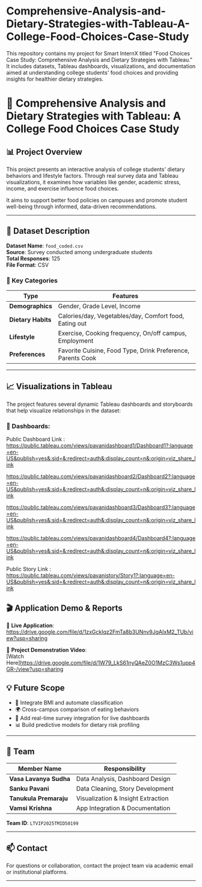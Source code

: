 # Comprehensive-Analysis-and-Dietary-Strategies-with-Tableau-A-College-Food-Choices-Case-Study
This repository contains my project for Smart InternX titled "Food Choices Case Study: Comprehensive Analysis and Dietary Strategies with Tableau." It includes datasets, Tableau dashboards, visualizations, and documentation aimed at understanding college students' food choices and providing insights for healthier dietary strategies.
# 🥗 Comprehensive Analysis and Dietary Strategies with Tableau: A College Food Choices Case Study

## 📊 Project Overview

This project presents an interactive analysis of college students' dietary behaviors and lifestyle factors. Through real survey data and Tableau visualizations, it examines how variables like gender, academic stress, income, and exercise influence food choices.

It aims to support better food policies on campuses and promote student well-being through informed, data-driven recommendations.

---

## 📂 Dataset Description

**Dataset Name**: `food_coded.csv`  
**Source**: Survey conducted among undergraduate students  
**Total Responses**: 125  
**File Format**: CSV

### 📄 Key Categories

| Type                  | Features |
|-----------------------|----------|
| **Demographics**      | Gender, Grade Level, Income |
| **Dietary Habits**    | Calories/day, Vegetables/day, Comfort food, Eating out |
| **Lifestyle**         | Exercise, Cooking frequency, On/off campus, Employment |
| **Preferences**       | Favorite Cuisine, Food Type, Drink Preference, Parents Cook |

---

## 📈 Visualizations in Tableau

The project features several dynamic Tableau dashboards and storyboards that help visualize relationships in the dataset:

### 🔹 Dashboards:
Public Dashboard Link :
https://public.tableau.com/views/pavanidashboard1/Dashboard1?:language=en-US&publish=yes&:sid=&:redirect=auth&:display_count=n&:origin=viz_share_link

https://public.tableau.com/views/pavanidashboard2/Dashboard2?:language=en-US&publish=yes&:sid=&:redirect=auth&:display_count=n&:origin=viz_share_link

https://public.tableau.com/views/pavanidashboard3/Dashboard3?:language=en-US&publish=yes&:sid=&:redirect=auth&:display_count=n&:origin=viz_share_link

https://public.tableau.com/views/pavanidashboard4/Dashboard4?:language=en-US&publish=yes&:sid=&:redirect=auth&:display_count=n&:origin=viz_share_link

Public Story Link  : https://public.tableau.com/views/pavanistory/Story1?:language=en-US&publish=yes&:sid=&:redirect=auth&:display_count=n&:origin=viz_share_link


## 🎬 Application Demo & Reports

📎 **Live Application**:  
https://drive.google.com/file/d/1zxGckIqz2FmTa8b3UNnv9JqAIxM2_TUb/view?usp=sharing

🎥 **Project Demonstration Video**:  
[Watch Here]https://drive.google.com/file/d/1W79_LkS61nyQAeZ0O1MzC3Ws1upp4GR-/view?usp=sharing

## 💡 Future Scope

- 🧮 Integrate BMI and automate classification  
- 🌍 Cross-campus comparison of eating behaviors  
- 🔄 Add real-time survey integration for live dashboards  
- 📊 Build predictive models for dietary risk profiling

---

## 👥 Team

| Member Name               | Responsibility                     |
|---------------------------|-------------------------------------|
| **Vasa Lavanya Sudha**    | Data Analysis, Dashboard Design     |
| **Sanku Pavani**          | Data Cleaning, Story Development    |
| **Tanukula Premaraju**    | Visualization & Insight Extraction  |
| **Vamsi Krishna**         | App Integration & Documentation     |

**Team ID**: `LTVIP2025TMID50199`

---

## 📫 Contact

For questions or collaboration, contact the project team via academic email or institutional platforms.

---


